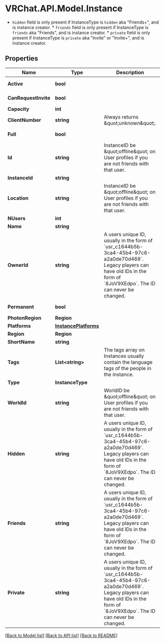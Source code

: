 # VRChat.API.Model.Instance
* `hidden` field is only present if InstanceType is `hidden` aka \"Friends+\", and is instance creator. * `friends` field is only present if InstanceType is `friends` aka \"Friends\", and is instance creator. * `private` field is only present if InstanceType is `private` aka \"Invite\" or \"Invite+\", and is instance creator.

## Properties

Name | Type | Description | Notes
------------ | ------------- | ------------- | -------------
**Active** | **bool** |  | [default to true]
**CanRequestInvite** | **bool** |  | [default to true]
**Capacity** | **int** |  | 
**ClientNumber** | **string** | Always returns \&quot;unknown\&quot;. | 
**Full** | **bool** |  | [default to false]
**Id** | **string** | InstanceID be \&quot;offline\&quot; on User profiles if you are not friends with that user. | 
**InstanceId** | **string** |  | 
**Location** | **string** | InstanceID be \&quot;offline\&quot; on User profiles if you are not friends with that user. | 
**NUsers** | **int** |  | 
**Name** | **string** |  | 
**OwnerId** | **string** | A users unique ID, usually in the form of &#x60;usr_c1644b5b-3ca4-45b4-97c6-a2a0de70d469&#x60;. Legacy players can have old IDs in the form of &#x60;8JoV9XEdpo&#x60;. The ID can never be changed. | [optional] 
**Permanent** | **bool** |  | [default to false]
**PhotonRegion** | **Region** |  | 
**Platforms** | [**InstancePlatforms**](InstancePlatforms.md) |  | 
**Region** | **Region** |  | 
**ShortName** | **string** |  | 
**Tags** | **List&lt;string&gt;** | The tags array on Instances usually contain the language tags of the people in the instance.  | 
**Type** | **InstanceType** |  | 
**WorldId** | **string** | WorldID be \&quot;offline\&quot; on User profiles if you are not friends with that user. | 
**Hidden** | **string** | A users unique ID, usually in the form of &#x60;usr_c1644b5b-3ca4-45b4-97c6-a2a0de70d469&#x60;. Legacy players can have old IDs in the form of &#x60;8JoV9XEdpo&#x60;. The ID can never be changed. | [optional] 
**Friends** | **string** | A users unique ID, usually in the form of &#x60;usr_c1644b5b-3ca4-45b4-97c6-a2a0de70d469&#x60;. Legacy players can have old IDs in the form of &#x60;8JoV9XEdpo&#x60;. The ID can never be changed. | [optional] 
**Private** | **string** | A users unique ID, usually in the form of &#x60;usr_c1644b5b-3ca4-45b4-97c6-a2a0de70d469&#x60;. Legacy players can have old IDs in the form of &#x60;8JoV9XEdpo&#x60;. The ID can never be changed. | [optional] 

[[Back to Model list]](../README.md#documentation-for-models) [[Back to API list]](../README.md#documentation-for-api-endpoints) [[Back to README]](../README.md)

